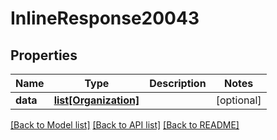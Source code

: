 # InlineResponse20043

## Properties
Name | Type | Description | Notes
------------ | ------------- | ------------- | -------------
**data** | [**list[Organization]**](Organization.md) |  | [optional] 

[[Back to Model list]](../README.md#documentation-for-models) [[Back to API list]](../README.md#documentation-for-api-endpoints) [[Back to README]](../README.md)

